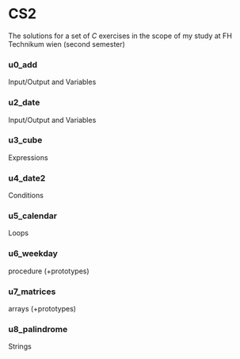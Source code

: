 # CS2 #

The solutions for a set of _C_ exercises in the scope of my study at FH Technikum wien (second semester)

### u0_add ###
Input/Output and Variables

### u2_date ### 
Input/Output and Variables

### u3_cube ###
Expressions

### u4_date2 ###
Conditions

### u5_calendar ###
Loops

### u6_weekday ###
procedure (+prototypes)

### u7_matrices ###
arrays (+prototypes)

### u8_palindrome ###
Strings